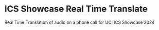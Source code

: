 # ICS Showcase Real Time Translate
Real Time Translation of audio on a phone call for UCI ICS Showcase 2024
